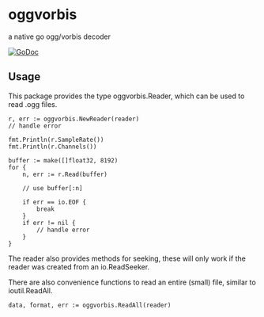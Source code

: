 # oggvorbis
a native go ogg/vorbis decoder

[![GoDoc](https://godocs.io/github.com/jfreymuth/oggvorbis?status.svg)](https://godocs.io/github.com/jfreymuth/oggvorbis)

## Usage

This package provides the type oggvorbis.Reader, which can be used to read .ogg files.

	r, err := oggvorbis.NewReader(reader)
	// handle error

	fmt.Println(r.SampleRate())
	fmt.Println(r.Channels())

	buffer := make([]float32, 8192)
	for {
		n, err := r.Read(buffer)

		// use buffer[:n]

		if err == io.EOF {
			break
		}
		if err != nil {
			// handle error
		}
	}

The reader also provides methods for seeking, these will only work if the reader
was created from an io.ReadSeeker.

There are also convenience functions to read an entire (small) file, similar to ioutil.ReadAll.

	data, format, err := oggvorbis.ReadAll(reader)
